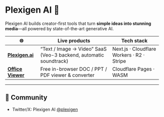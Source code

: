 # Plexigen AI 🚀

Plexigen AI builds creator-first tools that turn **simple ideas into stunning media**—all powered by state-of-the-art generative AI.

| 🌐 | **Live products** | Tech stack |
|----|------------------|-----------|
| **[Plexigen.ai](https://plexigen.ai)** | “Text / Image → Video” SaaS (Veo-3 backend, automatic soundtrack) | Next.js · Cloudflare Workers · R2 · Stripe |
| **[Office Viewer](https://officeviewer.org)** | Free in-browser DOC / PPT / PDF viewer & converter | Cloudflare Pages · WASM |

---

## 💬 Community
- Twitter/X: Plexigen AI [@plexigen](https://twitter.com/plexigen)

